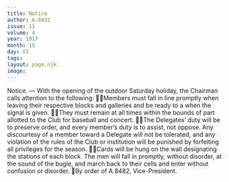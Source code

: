 ```yaml
---
title: Notice
author: A-8432 
issue: 11
volume: 4
year: 1917
month: 15
day: VI
tags:
layout: page.njk
image:
---
```

Notice. — With the opening of the outdoor Saturday holiday, the Chairman calls attention to the following: Members must fall in line promptly when leaving their respective blocks and galleries and be ready to a when the signal is given. They must remain at all times within the bounds of part allotted to the Club for baseball and concert. The Delegates’ duty will be to preserve order, and every member’s duty is to assist, not oppose. Any discourtesy of a member toward a Delegate will not be tolerated, and any violation of the rules of the Club or institution will be punished by forfeiting all privileges for the season. Cards will be hung on the wall designating the stations of each block. The men will fall in promptly, without disorder, at the sound of the bugle, and march back to their cells and enter without confusion or disorder. By order of A 8482, Vice-President. 
